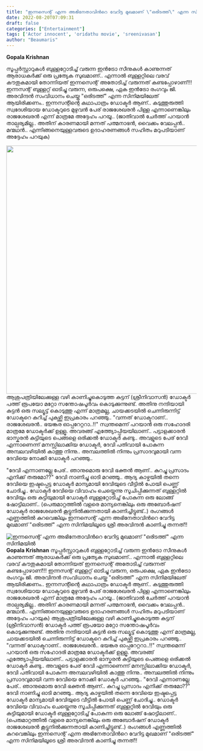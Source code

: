 ```yaml
---
title: "ഇന്നസെന്റ് എന്ന അഭിനേതാവിന്‍റെ വേറിട്ട മുഖമാണ് \"ഒരിടത്ത്\" എന്ന സിനിമയിൽ"
date: 2022-08-20T07:09:31
draft: false
categories: ["Entertainment"]
tags: ['Actor innocent', 'oridathu movie', 'sreenivasan']
author: "Beaumaris"
---
```


<strong>Gopala Krishnan</strong>

സൂപ്പർസ്റ്റാറുകൾ ബുള്ളറ്റോടിച്ച് വരുന്ന ഇൻട്രോ സീനുകൾ കാണുന്നത് ആരാധകർക്ക് ഒരു പ്രത്യേക സുഖമാണ്.. എന്നാല്‍ ബുള്ളറ്റിലെ വരവ് കൗതുകമായി തോന്നിയത് ഇന്നസെന്റ് അതോടിച്ച് വരുന്നത് കണ്ടപ്പോഴാണ്!!! ഇന്നസന്റ് ബുള്ളറ്റ് ഓടിച്ചു വരുന്ന, ഒരുപക്ഷെ, ഏക ഇൻട്രോ രംഗവും ജി. അരവിന്ദന്‍ സംവിധാനം ചെയ്ത "ഒരിടത്ത്" എന്ന സിനിമയിലേത് ആയിരിക്കണം.. ഇന്നസന്റിന്റെ കഥാപാത്രം ഡോക്ടര്‍ ആണ്.. കടുത്തുരുത്തി സ്വദേശിയായ ഡോക്ടറുടെ മുഴുവൻ പേര് രാജശേഖരന്‍ പിള്ള എന്നാണെങ്കിലും രാജശേഖരന്‍ എന്ന് മാത്രമേ അദ്ദേഹം പറയൂ.. (ജാതിവാൽ ചേർത്ത് പറയാന്‍ താല്പര്യമില്ല.. അതിന് കാരണമായി മന്നത് പത്മനാഭന്‍, വൈക്കം വേലപ്പന്‍.. മന്മഥന്‍.. എന്നിങ്ങനെയുള്ളവരുടെ ഉദാഹരണങ്ങള്‍ സഹിതം മറുപടിയാണ് അദ്ദേഹം പറയുക)

<img class="wp-image-347601 aligncenter" src="https://cdn.boolokam.com/articles/2022/08/geehhh.jpg" alt="" width="658" height="658" />ആശുപത്രിയിലേക്കുള്ള വഴി കാണിച്ചുകൊടുത്ത കുട്ടന് (ശ്രീനിവാസൻ) ഡോക്ടർ പത്ത് രൂപയോ മറ്റോ സന്തോഷപൂർവം കൊടുക്കുന്നുണ്ട്. അതിനു നന്ദിയായി കുട്ടൻ ഒരു സല്യൂട്ട് കൊടുത്തു എന്ന് മാത്രമല്ല, ചായക്കടയിൽ ചെന്നിരുന്നിട്ട് ഡോക്ടറെ കുറിച്ച് പുകഴ്ത്തി ഇപ്രകാരം പറഞ്ഞു..
"വന്നത് ഡോക്ടറാണ്‌.. രാജശേഖരൻ.. ഭയങ്കര ഓപ്പറേറ്ററാ..!!"
സ്വന്തമെന്ന് പറയാൻ ഒരു സഹോദരി മാത്രമേ ഡോക്ടര്‍ക്ക്‌ ഉള്ളൂ. അവരങ്ങ് എത്ത്യോപ്പിയയിലാണ്.. പട്ടാളക്കാരന്‍ ഭാസ്കരന്‍ കുട്ടിയുടെ പെങ്ങളെ ഒരിക്കല്‍ ഡോക്ടര്‍ കണ്ടു.. അവളുടെ പേര് ദേവി എന്നാണെന്ന് മനസ്സിലാക്കിയ ഡോക്ടര്‍, ദേവി പതിവായി പോകുന്ന അമ്പലവഴിയില്‍ കാത്തു നിന്നു.. അമ്പലത്തില്‍ നിന്നും പ്രസാദവുമായി വന്ന ദേവിയെ നോക്കി ഡോക്ടര്‍ പറഞ്ഞു..

"ദേവി എന്നാണല്ലേ പേര്.. ഞാനുമൊരു ദേവി ഭക്തന്‍ ആണ്.. കുറച്ചു പ്രസാദം എനിക്ക് തരുമോ??"
ദേവി നാണിച്ചു ഓടി മറഞ്ഞു.. ആദ്യ കാഴ്ചയില്‍ തന്നെ ദേവിയെ ഇഷ്ടപ്പെട്ട ഡോക്ടര്‍ മാന്യമായി ദേവിയുടെ വീട്ടില്‍ പോയി പെണ്ണ് ചോദിച്ചു.. ഡോക്ടർ ദേവിയെ വിവാഹം ചെയ്തെന്നു സൂചിപ്പിക്കുന്നത് ബുള്ളറ്റിൽ ദേവിയും ഒരു കുട്ടിയുമായി ഡോക്ടർ ബുള്ളറ്റോടിച്ച് പോകുന്ന ഒരു ലോങ്ങ് ഷോട്ടിലാണ്.. (പെരുമാറ്റത്തിൽ വളരെ മാന്യനെങ്കിലും ഒരു അബോർഷന് ഡോക്ടർ രാജശേഖരൻ കൂട്ടുനിൽക്കുന്നതായി കാണിച്ചിട്ടുണ്ട്..) രംഗങ്ങൾ എണ്ണത്തിൽ കുറവെങ്കിലും ഇന്നസെന്റ് എന്ന അഭിനേതാവിന്‍റെ വേറിട്ട മുഖമാണ് "ഒരിടത്ത്" എന്ന സിനിമയിലൂടെ ശ്രീ അരവിന്ദന്‍ കാണിച്ചു തന്നത്!!


![ഇന്നസെന്റ് എന്ന അഭിനേതാവിന്‍റെ വേറിട്ട മുഖമാണ് "ഒരിടത്ത്" എന്ന സിനിമയിൽ](https://cdn.boolokam.com/articles/2022/08/geehhh.jpg)**Gopala Krishnan** സൂപ്പർസ്റ്റാറുകൾ ബുള്ളറ്റോടിച്ച് വരുന്ന ഇൻട്രോ സീനുകൾ കാണുന്നത് ആരാധകർക്ക് ഒരു പ്രത്യേക സുഖമാണ്.. എന്നാല്‍ ബുള്ളറ്റിലെ വരവ് കൗതുകമായി തോന്നിയത് ഇന്നസെന്റ് അതോടിച്ച് വരുന്നത് കണ്ടപ്പോഴാണ്!!! ഇന്നസന്റ് ബുള്ളറ്റ് ഓടിച്ചു വരുന്ന, ഒരുപക്ഷെ, ഏക ഇൻട്രോ രംഗവും ജി. അരവിന്ദന്‍ സംവിധാനം ചെയ്ത "ഒരിടത്ത്" എന്ന സിനിമയിലേത് ആയിരിക്കണം.. ഇന്നസന്റിന്റെ കഥാപാത്രം ഡോക്ടര്‍ ആണ്.. കടുത്തുരുത്തി സ്വദേശിയായ ഡോക്ടറുടെ മുഴുവൻ പേര് രാജശേഖരന്‍ പിള്ള എന്നാണെങ്കിലും രാജശേഖരന്‍ എന്ന് മാത്രമേ അദ്ദേഹം പറയൂ.. (ജാതിവാൽ ചേർത്ത് പറയാന്‍ താല്പര്യമില്ല.. അതിന് കാരണമായി മന്നത് പത്മനാഭന്‍, വൈക്കം വേലപ്പന്‍.. മന്മഥന്‍.. എന്നിങ്ങനെയുള്ളവരുടെ ഉദാഹരണങ്ങള്‍ സഹിതം മറുപടിയാണ് അദ്ദേഹം പറയുക) ആശുപത്രിയിലേക്കുള്ള വഴി കാണിച്ചുകൊടുത്ത കുട്ടന് (ശ്രീനിവാസൻ) ഡോക്ടർ പത്ത് രൂപയോ മറ്റോ സന്തോഷപൂർവം കൊടുക്കുന്നുണ്ട്. അതിനു നന്ദിയായി കുട്ടൻ ഒരു സല്യൂട്ട് കൊടുത്തു എന്ന് മാത്രമല്ല, ചായക്കടയിൽ ചെന്നിരുന്നിട്ട് ഡോക്ടറെ കുറിച്ച് പുകഴ്ത്തി ഇപ്രകാരം പറഞ്ഞു.. "വന്നത് ഡോക്ടറാണ്‌.. രാജശേഖരൻ.. ഭയങ്കര ഓപ്പറേറ്ററാ..!!" സ്വന്തമെന്ന് പറയാൻ ഒരു സഹോദരി മാത്രമേ ഡോക്ടര്‍ക്ക്‌ ഉള്ളൂ. അവരങ്ങ് എത്ത്യോപ്പിയയിലാണ്.. പട്ടാളക്കാരന്‍ ഭാസ്കരന്‍ കുട്ടിയുടെ പെങ്ങളെ ഒരിക്കല്‍ ഡോക്ടര്‍ കണ്ടു.. അവളുടെ പേര് ദേവി എന്നാണെന്ന് മനസ്സിലാക്കിയ ഡോക്ടര്‍, ദേവി പതിവായി പോകുന്ന അമ്പലവഴിയില്‍ കാത്തു നിന്നു.. അമ്പലത്തില്‍ നിന്നും പ്രസാദവുമായി വന്ന ദേവിയെ നോക്കി ഡോക്ടര്‍ പറഞ്ഞു.. "ദേവി എന്നാണല്ലേ പേര്.. ഞാനുമൊരു ദേവി ഭക്തന്‍ ആണ്.. കുറച്ചു പ്രസാദം എനിക്ക് തരുമോ??" ദേവി നാണിച്ചു ഓടി മറഞ്ഞു.. ആദ്യ കാഴ്ചയില്‍ തന്നെ ദേവിയെ ഇഷ്ടപ്പെട്ട ഡോക്ടര്‍ മാന്യമായി ദേവിയുടെ വീട്ടില്‍ പോയി പെണ്ണ് ചോദിച്ചു.. ഡോക്ടർ ദേവിയെ വിവാഹം ചെയ്തെന്നു സൂചിപ്പിക്കുന്നത് ബുള്ളറ്റിൽ ദേവിയും ഒരു കുട്ടിയുമായി ഡോക്ടർ ബുള്ളറ്റോടിച്ച് പോകുന്ന ഒരു ലോങ്ങ് ഷോട്ടിലാണ്.. (പെരുമാറ്റത്തിൽ വളരെ മാന്യനെങ്കിലും ഒരു അബോർഷന് ഡോക്ടർ രാജശേഖരൻ കൂട്ടുനിൽക്കുന്നതായി കാണിച്ചിട്ടുണ്ട്..) രംഗങ്ങൾ എണ്ണത്തിൽ കുറവെങ്കിലും ഇന്നസെന്റ് എന്ന അഭിനേതാവിന്‍റെ വേറിട്ട മുഖമാണ് "ഒരിടത്ത്" എന്ന സിനിമയിലൂടെ ശ്രീ അരവിന്ദന്‍ കാണിച്ചു തന്നത്!!
